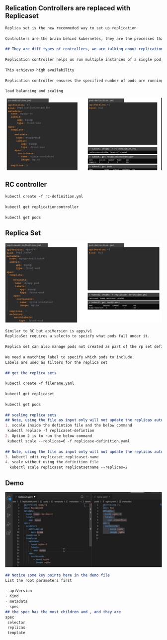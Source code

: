 ## Relication Controllers are replaced with Replicaset
```md
Replica set is the new recommeded way to set up replication 

Controllers are the brain behind kubernetes, they are the processes that monitor k8 objects and respond accordingly 

## They are diff types of controllers, we are talking about replication controllers here 

Replication controller helps us run multiple instances of a single pod in the kubernetes cluster.

This achieves high availability 

Replication controller ensures the specified number of pods are running at all times even 1 0r 100

load balancing and scaling 
```

![rc](https://github.com/sheyijojo/Docker_CERT/blob/main/_assets/replication_controller.png?raw=true)

## RC controller

```md
kubectl create -f rc-definition.yml 

kubectl get replicationcontroller 

kubectl get pods

```
## Replica Set
![ReplicaSet](https://github.com/sheyijojo/Docker_CERT/blob/main/_assets/ReplicaSet.png?raw=true)
```md
Similar to RC but apiVersion is apps/v1
ReplicaSet requires a selecto to speicfy what pods fall under it. 

Replica set can also manage pods not created as part of the rp set definition file 

We need a matching label to specify which pods to include.
Labels are used as filters for the replica set 

## get the replica sets 

kubectl create -f filename.yaml

kubectl get replicaset 

kubectl get pods 

## scaling replica sets 
## Note, using the file as input only will not update the replicas automatically
1. sccale inside the defintion file and the below command 
 kubectl replace -f replicaset-defintion 
2. Option 2 is to run the below command
 kubectl scale --replicas=6 -f replicase-definition.yaml 

## Note, using the file as input only will not update the replicas automatically
3. kubectl edit replicaset replicaset-name 
4. scale without using the definition file 
  kubectl scale replicaset replicatsetname --replicas=2

```
## Demo
![ReplicaSet_Demo](https://github.com/sheyijojo/Docker_CERT/blob/main/_assets/replica_set_demo.png?raw=true)
```md
## Notice some key points here in the demo file 
List the root parameters first

- apiVersion
- Kind
- metadata
- spec
## the spec has the most children and , and they are
spec
 selector
 replicas
 template
  



```
